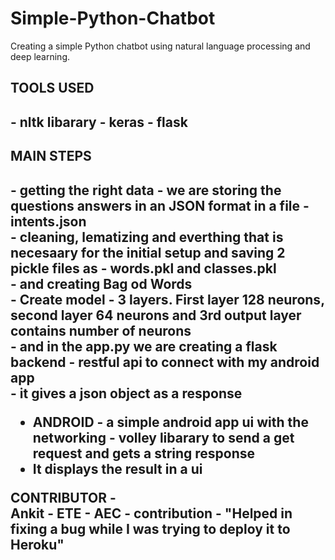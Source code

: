 # Simple-Python-Chatbot

Creating a simple Python chatbot using natural language processing and deep learning.

<h2> TOOLS USED <h2>
  - nltk libarary
  - keras
  - flask
  
<h2> MAIN STEPS <h2> 
  - getting the right data - we are storing the questions answers in an JSON format in a file - intents.json <br>
  - cleaning, lematizing and everthing that is necesaary for the initial setup and saving 2 pickle files as - words.pkl and classes.pkl <br>
  - and creating Bag od Words <br>
  - Create model - 3 layers. First layer 128 neurons, second layer 64 neurons and 3rd output layer contains number of neurons <br>
  - and in the app.py we are creating a flask backend - restful api to connect with my android app <br>
  - it gives a json object as a response <br>
  
  - ANDROID - a simple android app ui with the networking - volley libarary to send a get request and gets a string response <br>
  - It displays the result in a ui <br>

CONTRIBUTOR -  <br>
Ankit - ETE - AEC - contribution - "Helped in fixing a bug while I was trying to deploy it to Heroku" <br>

